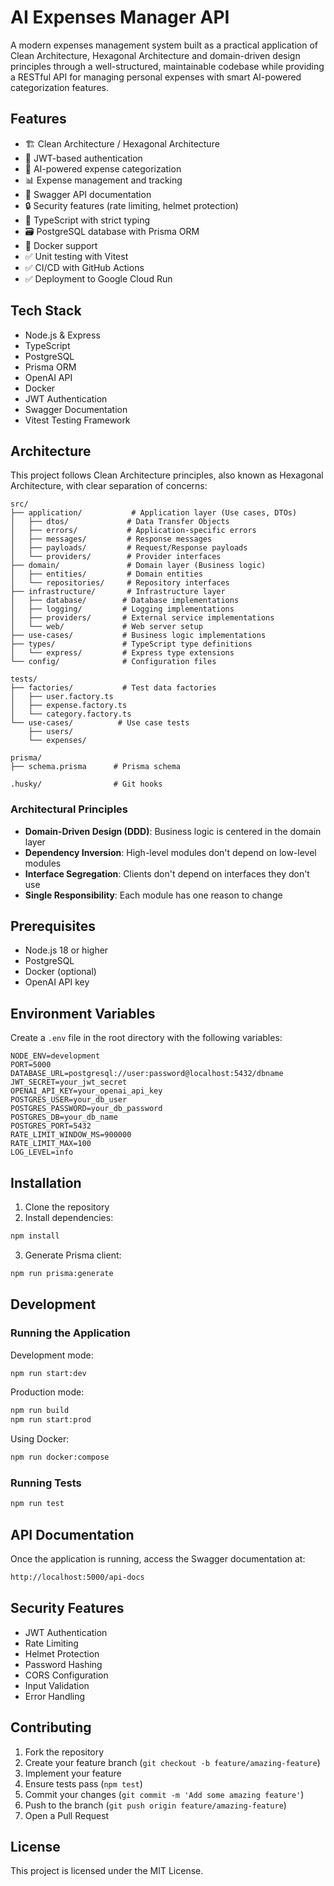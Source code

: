 # AI Expenses Manager API

A modern expenses management system built as a practical application of Clean Architecture, Hexagonal Architecture and domain-driven design principles through a well-structured, maintainable codebase while providing a RESTful API for managing personal expenses with smart AI-powered categorization features.

## Features

- 🏗️ Clean Architecture / Hexagonal Architecture
- 🔐 JWT-based authentication
- 🤖 AI-powered expense categorization
- 📊 Expense management and tracking
- 📝 Swagger API documentation
- 🔒 Security features (rate limiting, helmet protection)
- 🎯 TypeScript with strict typing
- 🗃️ PostgreSQL database with Prisma ORM
- 🐳 Docker support
- ✅ Unit testing with Vitest
- ✅ CI/CD with GitHub Actions
- ✅ Deployment to Google Cloud Run

## Tech Stack

- Node.js & Express
- TypeScript
- PostgreSQL
- Prisma ORM
- OpenAI API
- Docker
- JWT Authentication
- Swagger Documentation
- Vitest Testing Framework

## Architecture

This project follows Clean Architecture principles, also known as Hexagonal Architecture, with clear separation of concerns:

```
src/
├── application/           # Application layer (Use cases, DTOs)
│   ├── dtos/             # Data Transfer Objects
│   ├── errors/           # Application-specific errors
│   ├── messages/         # Response messages
│   ├── payloads/         # Request/Response payloads
│   └── providers/        # Provider interfaces
├── domain/               # Domain layer (Business logic)
│   ├── entities/         # Domain entities
│   └── repositories/     # Repository interfaces
├── infrastructure/       # Infrastructure layer
│   ├── database/        # Database implementations
│   ├── logging/         # Logging implementations
│   ├── providers/       # External service implementations
│   └── web/             # Web server setup
├── use-cases/           # Business logic implementations
├── types/               # TypeScript type definitions
│   └── express/         # Express type extensions
└── config/              # Configuration files

tests/
├── factories/           # Test data factories
│   ├── user.factory.ts
│   ├── expense.factory.ts
│   └── category.factory.ts
└── use-cases/          # Use case tests
    ├── users/
    └── expenses/

prisma/
├── schema.prisma      # Prisma schema

.husky/                # Git hooks
```

### Architectural Principles

- **Domain-Driven Design (DDD)**: Business logic is centered in the domain layer
- **Dependency Inversion**: High-level modules don't depend on low-level modules
- **Interface Segregation**: Clients don't depend on interfaces they don't use
- **Single Responsibility**: Each module has one reason to change

## Prerequisites

- Node.js 18 or higher
- PostgreSQL
- Docker (optional)
- OpenAI API key

## Environment Variables

Create a `.env` file in the root directory with the following variables:

```env
NODE_ENV=development
PORT=5000
DATABASE_URL=postgresql://user:password@localhost:5432/dbname
JWT_SECRET=your_jwt_secret
OPENAI_API_KEY=your_openai_api_key
POSTGRES_USER=your_db_user
POSTGRES_PASSWORD=your_db_password
POSTGRES_DB=your_db_name
POSTGRES_PORT=5432
RATE_LIMIT_WINDOW_MS=900000
RATE_LIMIT_MAX=100
LOG_LEVEL=info
```

## Installation

1. Clone the repository
2. Install dependencies:

```bash
npm install
```

3. Generate Prisma client:

```bash
npm run prisma:generate
```

## Development

### Running the Application

Development mode:

```bash
npm run start:dev
```

Production mode:

```bash
npm run build
npm run start:prod
```

Using Docker:

```bash
npm run docker:compose
```

### Running Tests

```bash
npm run test
```

## API Documentation

Once the application is running, access the Swagger documentation at:

```bash
http://localhost:5000/api-docs
```

## Security Features

- JWT Authentication
- Rate Limiting
- Helmet Protection
- Password Hashing
- CORS Configuration
- Input Validation
- Error Handling

## Contributing

1. Fork the repository
2. Create your feature branch (`git checkout -b feature/amazing-feature`)
3. Implement your feature
4. Ensure tests pass (`npm test`)
5. Commit your changes (`git commit -m 'Add some amazing feature'`)
6. Push to the branch (`git push origin feature/amazing-feature`)
7. Open a Pull Request

## License

This project is licensed under the MIT License.
